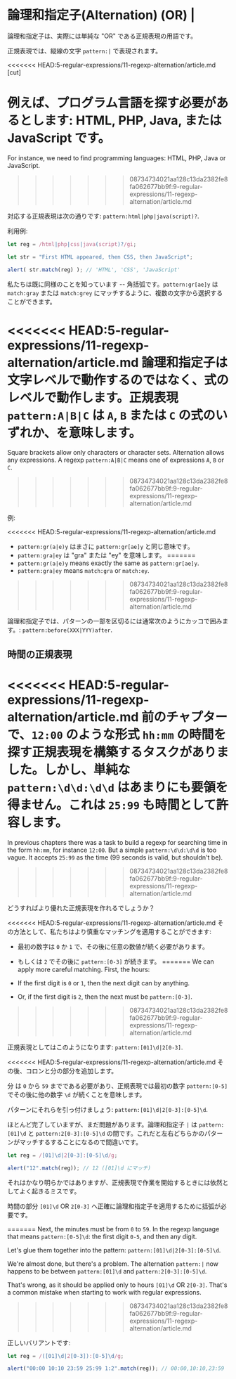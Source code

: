 # 論理和指定子(Alternation) (OR) |

論理和指定子は、実際には単純な "OR" である正規表現の用語です。

正規表現では、縦線の文字 `pattern:|` で表現されます。

<<<<<<< HEAD:5-regular-expressions/11-regexp-alternation/article.md
[cut]

例えば、プログラム言語を探す必要があるとします: HTML, PHP, Java, または JavaScript です。
=======
For instance, we need to find programming languages: HTML, PHP, Java or JavaScript.
>>>>>>> 08734734021aa128c13da2382fe8fa062677bb9f:9-regular-expressions/11-regexp-alternation/article.md

対応する正規表現は次の通りです: `pattern:html|php|java(script)?`.

利用例:

```js run
let reg = /html|php|css|java(script)?/gi;

let str = "First HTML appeared, then CSS, then JavaScript";

alert( str.match(reg) ); // 'HTML', 'CSS', 'JavaScript'
```

私たちは既に同様のことを知っています -- 角括弧です。`pattern:gr[ae]y` は `match:gray` または `match:grey` にマッチするように、複数の文字から選択することができます。

<<<<<<< HEAD:5-regular-expressions/11-regexp-alternation/article.md
論理和指定子は文字レベルで動作するのではなく、式のレベルで動作します。正規表現 `pattern:A|B|C` は `A`, `B` または `C` の式のいずれか、を意味します。 
=======
Square brackets allow only characters or character sets. Alternation allows any expressions. A regexp `pattern:A|B|C` means one of expressions `A`, `B` or `C`.
>>>>>>> 08734734021aa128c13da2382fe8fa062677bb9f:9-regular-expressions/11-regexp-alternation/article.md

例:

<<<<<<< HEAD:5-regular-expressions/11-regexp-alternation/article.md
- `pattern:gr(a|e)y` はまさに `pattern:gr[ae]y` と同じ意味です。
- `pattern:gra|ey` は "gra" または "ey" を意味します。
=======
- `pattern:gr(a|e)y` means exactly the same as `pattern:gr[ae]y`.
- `pattern:gra|ey` means `match:gra` or `match:ey`.
>>>>>>> 08734734021aa128c13da2382fe8fa062677bb9f:9-regular-expressions/11-regexp-alternation/article.md

論理和指定子では、パターンの一部を区切るには通常次のようにカッコで囲みます。: `pattern:before(XXX|YYY)after`.

## 時間の正規表現

<<<<<<< HEAD:5-regular-expressions/11-regexp-alternation/article.md
前のチャプターで、`12:00` のような形式 `hh:mm` の時間を探す正規表現を構築するタスクがありました。しかし、単純な `pattern:\d\d:\d\d` はあまりにも要領を得ません。これは `25:99` も時間として許容します。
=======
In previous chapters there was a task to build a regexp for searching time in the form `hh:mm`, for instance `12:00`. But a simple `pattern:\d\d:\d\d` is too vague. It accepts `25:99` as the time (99 seconds is valid, but shouldn't be).
>>>>>>> 08734734021aa128c13da2382fe8fa062677bb9f:9-regular-expressions/11-regexp-alternation/article.md

どうすればより優れた正規表現を作れるでしょうか？

<<<<<<< HEAD:5-regular-expressions/11-regexp-alternation/article.md
その方法として、私たちはより慎重なマッチングを適用することができます:

- 最初の数字は `0` か `1` で、その後に任意の数値が続く必要があります。
- もしくは `2` でその後に `pattern:[0-3]` が続きます。
=======
We can apply more careful matching. First, the hours:

- If the first digit is `0` or `1`, then the next digit can by anything.
- Or, if the first digit is `2`, then the next must be `pattern:[0-3]`.
>>>>>>> 08734734021aa128c13da2382fe8fa062677bb9f:9-regular-expressions/11-regexp-alternation/article.md

正規表現としてはこのようになります:  `pattern:[01]\d|2[0-3]`.

<<<<<<< HEAD:5-regular-expressions/11-regexp-alternation/article.md
その後、コロンと分の部分を追加します。

分 は `0` から `59` までである必要があり、正規表現では最初の数字 `pattern:[0-5]` でその後に他の数字 `\d` が続くことを意味します。

パターンにそれらを引っ付けましょう: `pattern:[01]\d|2[0-3]:[0-5]\d`.

ほとんど完了していますが、まだ問題があります。論理和指定子 `|` は `pattern:[01]\d` と `pattern:2[0-3]:[0-5]\d` の間です。これだと左右どちらかのパターンがマッチするすることになるので間違いです。

```js run
let reg = /[01]\d|2[0-3]:[0-5]\d/g;

alert("12".match(reg)); // 12 ([01]\d にマッチ)
```

それはかなり明らかではありますが、正規表現で作業を開始するときには依然としてよく起きるミスです。

時間の部分 `[01]\d` OR `2[0-3]` へ正確に論理和指定子を適用するために括弧が必要です。

=======
Next, the minutes must be from `0` to `59`. In the regexp language that means `pattern:[0-5]\d`: the first digit `0-5`, and then any digit.

Let's glue them together into the pattern: `pattern:[01]\d|2[0-3]:[0-5]\d`.

We're almost done, but there's a problem. The alternation `pattern:|` now happens to be between `pattern:[01]\d` and `pattern:2[0-3]:[0-5]\d`.

That's wrong, as it should be applied only to hours `[01]\d` OR `2[0-3]`. That's a common mistake when starting to work with regular expressions.
>>>>>>> 08734734021aa128c13da2382fe8fa062677bb9f:9-regular-expressions/11-regexp-alternation/article.md

正しいバリアントです:

```js run
let reg = /([01]\d|2[0-3]):[0-5]\d/g;

alert("00:00 10:10 23:59 25:99 1:2".match(reg)); // 00:00,10:10,23:59
```
